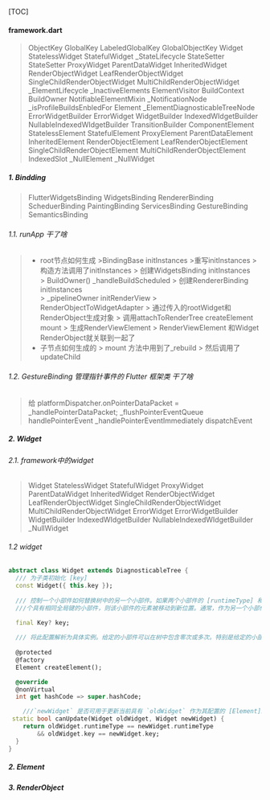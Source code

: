
[TOC]



####  framework.dart

>ObjectKey
GlobalKey
LabeledGlobalKey
GlobalObjectKey
Widget
StatelessWidget
> StatefulWidget
>\_StateLifecycle
> StateSetter
> StateSetter
ProxyWidget
ParentDataWidget
InheritedWidget
RenderObjectWidget
LeafRenderObjectWidget
SingleChildRenderObjectWidget
MultiChildRenderObjectWidget
\_ElementLifecycle
\_InactiveElements
ElementVisitor
BuildContext
BuildOwner
NotifiableElementMixin
\_NotificationNode
\_isProfileBuildsEnbledFor
Element
\_ElementDiagnosticableTreeNode
ErrorWidgetBuilder
ErrorWidget
WidgetBuilder
IndexedWIdgetBuilder
NullableIndexedWIdgetBuilder
TransitionBuilder
ComponentElement
StatelessElement
StatefulElement
ProxyElement
ParentDataElement
InheritedElement
RenderObjectElement
LeafRenderObjectElement
SingleChildRenderObjectElement
MultiChildRenderObjectElement
IndexedSlot
\_NullElement
\_NullWidget



##### 1. Bindding
> FlutterWidgetsBinding
> WidgetsBinding
> RendererBinding
> ScheduerBinding
> PaintingBinding
> ServicesBinding
> GestureBinding
> SemanticsBinding

###### 1.1.  runApp 干了啥
> * root节点如何生成
    >BindingBase initInstances
    >重写initInstances
    > 构造方法调用了initInstances
    > 创建WidgetsBinding initInstances  
    > BuildOwner() \_handleBuildScheduled
    > 创建RendererBinding  initInstances  
    > \_pipelineOwner initRenderView
    > RenderObjectToWidgetAdapter
    > 通过传入的rootWidget和RenderObject生成对象
    > 调用attachToRenderTree createElement mount
    >  生成RenderViewElement
    > RenderViewElement 和Widget RenderObject就关联到一起了
> * 子节点如何生成的
    > mount 方法中用到了_rebuild
    > 然后调用了updateChild




###### 1.2.  GestureBinding 管理指针事件的 Flutter 框架类 干了啥

> 给
> platformDispatcher.onPointerDataPacket = _handlePointerDataPacket;
> _flushPointerEventQueue
> handlePointerEvent
> _handlePointerEventImmediately
> dispatchEvent








##### 2. Widget

###### 2.1.  framework中的widget
>Widget
>StatelessWidget
>StatefulWidget
>ProxyWidget
>ParentDataWidget
InheritedWidget
RenderObjectWidget
LeafRenderObjectWidget
SingleChildRenderObjectWidget
MultiChildRenderObjectWidget
ErrorWidget
ErrorWidgetBuilder
WidgetBuilder
IndexedWIdgetBuilder
NullableIndexedWIdgetBuilder
> \_NullWidget


###### 1.2 widget

```dart
abstract class Widget extends DiagnosticableTree {
  /// 为子类初始化 [key]
  const Widget({ this.key });
 
  /// 控制一个小部件如何替换树中的另一个小部件。如果两个小部件的 [runtimeType] 和 [key] 属性分别为 ///[operator==]，则新/小部件通过更新底层元素（即通过使用新小部件调用 [Element.update] ///）。否则，从树中删除旧元素，将新小部件膨胀为一个元素，并将新元素插入树中。此外，使用 [GlobalKey] 作为小部件的 [key] ///允许元素在树周围移动（更改父级）而不会丢失状态。当找到一个新的小部件（它的键和类型与同一位置的前一个小部件不匹配），但在前一帧的树中的其他地方有一
  ///个具有相同全局键的小部件，则该小部件的元素被移动到新位置。通常，作为另一个小部件的唯一孩子的小部件不需要显式键。另见：[Key] 和 [GlobalKey] 的讨论。
 
  final Key? key;

  /// 将此配置解析为具体实例。给定的小部件可以在树中包含零次或多次。特别是给定的小部件可以多次放置在树中。每次将一个小部件放入树中时，它都会膨胀为一个 ///[Element]，这意味着多次合并到树中的小部件将被解析多次
  
  @protected
  @factory
  Element createElement();

  @override
  @nonVirtual
  int get hashCode => super.hashCode;

	///`newWidget` 是否可用于更新当前具有 `oldWidget` 作为其配置的 [Element]。当且仅当两个小部件的 [runtimeType] 和 [key] ///属性为 [operator==] ///时，使用给定小部件作为其配置的元素可以更新为使用另一个小部件作为其配置。如果小部件没有键（它们的键为空），那么如果它们具有相同的类型，则它们被认为是匹配的，即使它们的子级完全不同
 static bool canUpdate(Widget oldWidget, Widget newWidget) {
    return oldWidget.runtimeType == newWidget.runtimeType
        && oldWidget.key == newWidget.key;
  }
}
```



##### 2. Element
##### 3. RenderObject